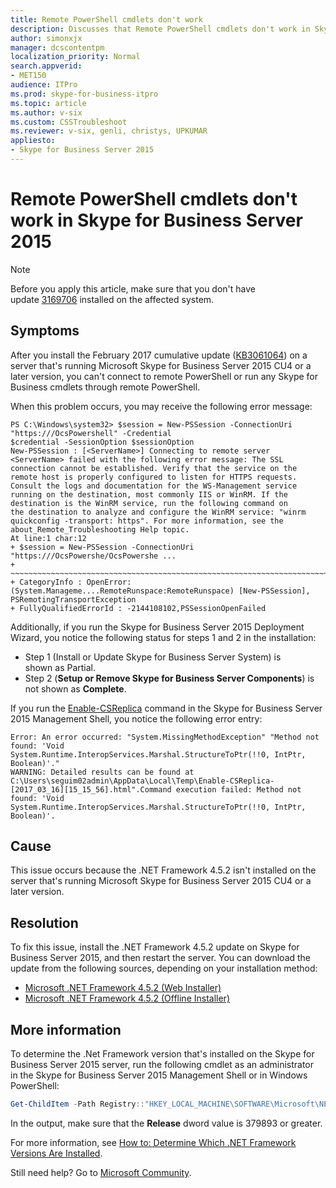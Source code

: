 ```yaml
---
title: Remote PowerShell cmdlets don't work
description: Discusses that Remote PowerShell cmdlets don't work in Skype for Business Server 2015 after update 3061064 is installed. Provides a resolution.
author: simonxjx
manager: dcscontentpm
localization_priority: Normal
search.appverid: 
- MET150
audience: ITPro
ms.prod: skype-for-business-itpro
ms.topic: article
ms.author: v-six
ms.custom: CSSTroubleshoot
ms.reviewer: v-six, genli, christys, UPKUMAR
appliesto:
- Skype for Business Server 2015
---
```


# Remote PowerShell cmdlets don't work in Skype for Business Server 2015

> [!NOTE]
> Before you apply this article, make sure that you don't have update [3169706](https://support.microsoft.com/help/3169706/remote-powershell-can-t-connect-after-an-upgrade-to-windows-management-framework-5.0) installed on the affected system.

## Symptoms

After you install the February 2017 cumulative update ([KB3061064](https://support.microsoft.com/help/3061064/updates-for-skype-for-business-server-2015)) on a server that's running Microsoft Skype for Business Server 2015 CU4 or a later version, you can't connect to remote PowerShell or run any Skype for Business cmdlets through remote PowerShell.

When this problem occurs, you may receive the following error message:

```adoc
PS C:\Windows\system32> $session = New-PSSession -ConnectionUri "https:///OcsPowershell" -Credential
$credential -SessionOption $sessionOption
New-PSSession : [<ServerName>] Connecting to remote server <ServerName> failed with the following error message: The SSL connection cannot be established. Verify that the service on the remote host is properly configured to listen for HTTPS requests. Consult the logs and documentation for the WS-Management service running on the destination, most commonly IIS or WinRM. If the destination is the WinRM service, run the following command on the destination to analyze and configure the WinRM service: "winrm quickconfig -transport: https". For more information, see the about_Remote_Troubleshooting Help topic.
At line:1 char:12
+ $session = New-PSSession -ConnectionUri "https:///OcsPowershe/OcsPowershe ...
+ ~~~~~~~~~~~~~~~~~~~~~~~~~~~~~~~~~~~~~~~~~~~~~~~~~~~~~~~~~~~~~~~~~~~~~~~~~~~~~~~~
+ CategoryInfo : OpenError: (System.Manageme....RemoteRunspace:RemoteRunspace) [New-PSSession], PSRemotingTransportException
+ FullyQualifiedErrorId : -2144108102,PSSessionOpenFailed
```

Additionally, if you run the Skype for Business Server 2015 Deployment Wizard, you notice the following status for steps 1 and 2 in the installation:

- Step 1 (Install or Update Skype for Business Server System) is shown as Partial.   
- Step 2 (**Setup or Remove Skype for Business Server Components**) is not shown as **Complete**.   

If you run the [Enable-CSReplica](https://technet.microsoft.com/library/gg425965.aspx) command in the Skype for Business Server 2015 Management Shell, you notice the following error entry:

```adoc
Error: An error occurred: "System.MissingMethodException" "Method not found: 'Void System.Runtime.InteropServices.Marshal.StructureToPtr(!!0, IntPtr, Boolean)'."
WARNING: Detailed results can be found at C:\Users\seguim02admin\AppData\Local\Temp\Enable-CSReplica-[2017_03_16][15_15_56].html".Command execution failed: Method not found: 'Void System.Runtime.InteropServices.Marshal.StructureToPtr(!!0, IntPtr, Boolean)'.
```

## Cause

This issue occurs because the .NET Framework 4.5.2 isn't installed on the server that's running Microsoft Skype for Business Server 2015 CU4 or a later version.

## Resolution

To fix this issue, install the .NET Framework 4.5.2 update on Skype for Business Server 2015, and then restart the server. You can download the update from the following sources, depending on your installation method:

- [Microsoft .NET Framework 4.5.2 (Web Installer)](https://www.microsoft.com/en-in/download/details.aspx?id=42643)   
- [Microsoft .NET Framework 4.5.2 (Offline Installer)](https://www.microsoft.com/en-in/download/details.aspx?id=42642)   

## More information

To determine the .Net Framework version that's installed on the Skype for Business Server 2015 server, run the following cmdlet as an administrator in the Skype for Business Server 2015 Management Shell or in Windows PowerShell:

```powershell
Get-ChildItem -Path Registry::"HKEY_LOCAL_MACHINE\SOFTWARE\Microsoft\NET Framework Setup\NDP\v4"
```

In the output, make sure that the **Release** dword value is 379893 or greater.

For more information, see [How to: Determine Which .NET Framework Versions Are Installed](https://msdn.microsoft.com/library/hh925568%28v=vs.110%29.aspx?cs-save-lang=1&cs-lang=csharp#code-snippet-4).

Still need help? Go to [Microsoft Community](https://answers.microsoft.com/).
